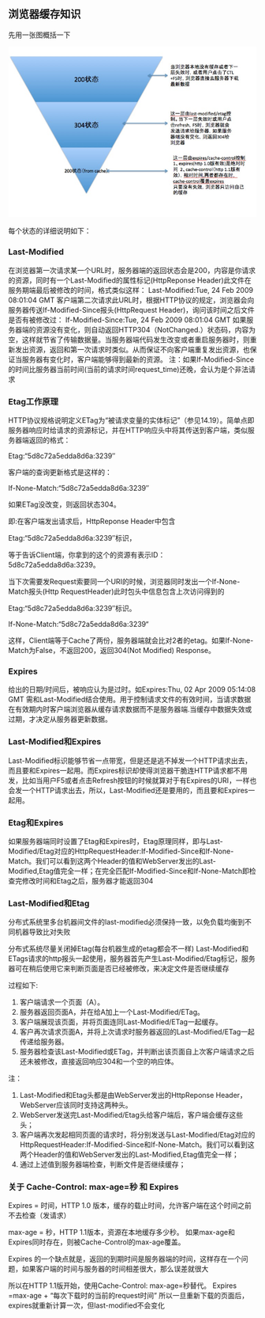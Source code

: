 ## 浏览器缓存知识

先用一张图概括一下

![](image/browser_cache.jpg)

每个状态的详细说明如下：

### Last-Modified
在浏览器第一次请求某一个URL时，服务器端的返回状态会是200，内容是你请求的资源，同时有一个Last-Modified的属性标记(HttpReponse Header)此文件在服务期端最后被修改的时间，格式类似这样：
Last-Modified:Tue, 24 Feb 2009 08:01:04 GMT
客户端第二次请求此URL时，根据HTTP协议的规定，浏览器会向服务器传送If-Modified-Since报头(HttpRequest Header)，询问该时间之后文件是否有被修改过：
If-Modified-Since:Tue, 24 Feb 2009 08:01:04 GMT
如果服务器端的资源没有变化，则自动返回HTTP304（NotChanged.）状态码，内容为空，这样就节省了传输数据量。当服务器端代码发生改变或者重启服务器时，则重新发出资源，返回和第一次请求时类似。从而保证不向客户端重复发出资源，也保证当服务器有变化时，客户端能够得到最新的资源。
注：如果If-Modified-Since的时间比服务器当前时间(当前的请求时间request_time)还晚，会认为是个非法请求

### Etag工作原理
HTTP协议规格说明定义ETag为“被请求变量的实体标记”（参见14.19）。简单点即服务器响应时给请求的资源标记，并在HTTP响应头中将其传送到客户端，类似服务器端返回的格式：

Etag:“5d8c72a5edda8d6a:3239″

客户端的查询更新格式是这样的：

If-None-Match:“5d8c72a5edda8d6a:3239″

如果ETag没改变，则返回状态304。

即:在客户端发出请求后，HttpReponse Header中包含

Etag:“5d8c72a5edda8d6a:3239″标识，

等于告诉Client端，你拿到的这个的资源有表示ID：
5d8c72a5edda8d6a:3239。

当下次需要发Request索要同一个URI的时候，浏览器同时发出一个If-None-Match报头(Http RequestHeader)此时包头中信息包含上次访问得到的

Etag:“5d8c72a5edda8d6a:3239″标识。


If-None-Match:“5d8c72a5edda8d6a:3239“


这样，Client端等于Cache了两份，服务器端就会比对2者的etag。如果If-None-Match为False，不返回200，返回304(Not Modified) Response。

### Expires
给出的日期/时间后，被响应认为是过时。如Expires:Thu, 02 Apr 2009 05:14:08 GMT
需和Last-Modified结合使用。用于控制请求文件的有效时间，当请求数据在有效期内时客户端浏览器从缓存请求数据而不是服务器端.当缓存中数据失效或过期，才决定从服务器更新数据。

### Last-Modified和Expires
Last-Modified标识能够节省一点带宽，但是还是逃不掉发一个HTTP请求出去，而且要和Expires一起用。而Expires标识却使得浏览器干脆连HTTP请求都不用发，比如当用户F5或者点击Refresh按钮的时候就算对于有Expires的URI，一样也会发一个HTTP请求出去，所以，Last-Modified还是要用的，而且要和Expires一起用。

### Etag和Expires
如果服务器端同时设置了Etag和Expires时，Etag原理同样，即与Last-Modified/Etag对应的HttpRequestHeader:If-Modified-Since和If-None-Match。我们可以看到这两个Header的值和WebServer发出的Last-Modified,Etag值完全一样；在完全匹配If-Modified-Since和If-None-Match即检查完修改时间和Etag之后，服务器才能返回304

### Last-Modified和Etag
分布式系统里多台机器间文件的last-modified必须保持一致，以免负载均衡到不同机器导致比对失败

分布式系统尽量关闭掉Etag(每台机器生成的etag都会不一样)
Last-Modified和ETags请求的http报头一起使用，服务器首先产生Last-Modified/Etag标记，服务器可在稍后使用它来判断页面是否已经被修改，来决定文件是否继续缓存

过程如下:

 1. 客户端请求一个页面（A）。
 2. 服务器返回页面A，并在给A加上一个Last-Modified/ETag。
 3. 客户端展现该页面，并将页面连同Last-Modified/ETag一起缓存。
 4. 客户再次请求页面A，并将上次请求时服务器返回的Last-Modified/ETag一起传递给服务器。
 5. 服务器检查该Last-Modified或ETag，并判断出该页面自上次客户端请求之后还未被修改，直接返回响应304和一个空的响应体。

注：

 1. Last-Modified和Etag头都是由WebServer发出的HttpReponse Header，WebServer应该同时支持这两种头。
 2. WebServer发送完Last-Modified/Etag头给客户端后，客户端会缓存这些头；
 3. 客户端再次发起相同页面的请求时，将分别发送与Last-Modified/Etag对应的HttpRequestHeader:If-Modified-Since和If-None-Match。我们可以看到这两个Header的值和WebServer发出的Last-Modified,Etag值完全一样；
 4. 通过上述值到服务器端检查，判断文件是否继续缓存；

### 关于 Cache-Control: max-age=秒 和 Expires
Expires = 时间，HTTP 1.0 版本，缓存的载止时间，允许客户端在这个时间之前不去检查（发请求）

max-age = 秒，HTTP 1.1版本，资源在本地缓存多少秒。
如果max-age和Expires同时存在，则被Cache-Control的max-age覆盖。

Expires 的一个缺点就是，返回的到期时间是服务器端的时间，这样存在一个问题，如果客户端的时间与服务器的时间相差很大，那么误差就很大

所以在HTTP 1.1版开始，使用Cache-Control: max-age=秒替代。
Expires =max-age +   “每次下载时的当前的request时间”
所以一旦重新下载的页面后，expires就重新计算一次，但last-modified不会变化
